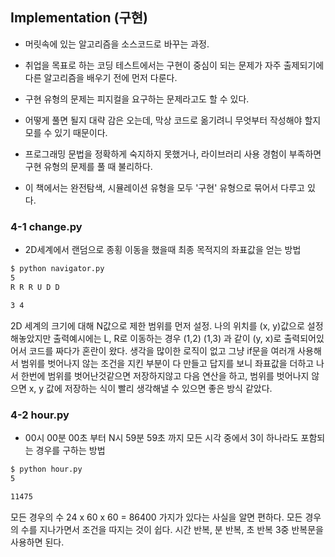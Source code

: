 ## Implementation (구현)

- 머릿속에 있는 알고리즘을 소스코드로 바꾸는 과정.

- 취업을 목표로 하는 코딩 테스트에서는 구현이 중심이 되는 문제가 자주 출제되기에 다른 알고리즘을 배우기 전에 먼저 다룬다.

- 구현 유형의 문제는 피지컬을 요구하는 문제라고도 할 수 있다.

- 어떻게 풀면 될지 대략 감은 오는데, 막상 코드로 옮기려니 무엇부터 작성해야 할지 모를 수 있기 때문이다.

- 프로그래밍 문법을 정확하게 숙지하지 못했거나, 라이브러리 사용 경험이 부족하면 구현 유형의 문제를 풀 때 불리하다.

- 이 책에서는 완전탐색, 시뮬레이션 유형을 모두 '구현' 유형으로 묶어서 다루고 있다.

### 4-1 change.py

- 2D세계에서 랜덤으로 종횡 이동을 했을때 최종 목적지의 좌표값을 얻는 방법 
```bash
$ python navigator.py
5
R R R U D D

3 4
```

2D 세계의 크기에 대해 N값으로 제한 범위를 먼저 설정.
나의 위치를 (x, y)값으로 설정해놓았지만 출력예시에는
L, R로 이동하는 경우 (1,2) (1,3) 과 같이 (y, x)로 출력되어있어서
코드를 짜다가 혼란이 왔다.
생각을 많이한 로직이 없고 그냥 if문을 여러개 사용해서 범위를 벗어나지 않는 조건을 지킨 부분이
다 만들고 답지를 보니 좌표값을 더하고 나서 한번에 범위를 벗어난것같으면 저장하지않고 다음 연산을 하고,
범위를 벗어나지 않으면 x, y 값에 저장하는 식이 빨리 생각해낼 수 있으면 좋은 방식 같았다.

### 4-2 hour.py

- 00시 00분 00초 부터 N시 59분 59초 까지 모든 시각 중에서 3이 하나라도 포함되는 경우를 구하는 방법
```bash
$ python hour.py
5

11475
```

모든 경우의 수 24 x 60 x 60 = 86400 가지가 있다는 사실을 알면 편하다.
모든 경우의 수를 지나가면서 조건을 따지는 것이 쉽다.
시간 반복, 분 반복, 초 반복 3중 반복문을 사용하면 된다.
